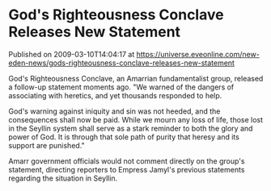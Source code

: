 # God's Righteousness Conclave Releases New Statement
Published on 2009-03-10T14:04:17 at https://universe.eveonline.com/new-eden-news/gods-righteousness-conclave-releases-new-statement

God's Righteousness Conclave, an Amarrian fundamentalist group, released a follow-up statement moments ago. "We warned of the dangers of associating with heretics, and yet thousands responded to help.  
  
God's warning against iniquity and sin was not heeded, and the consequences shall now be paid. While we mourn any loss of life, those lost in the Seyllin system shall serve as a stark reminder to both the glory and power of God. It is through that sole path of purity that heresy and its support are punished."  
  
Amarr government officials would not comment directly on the group's statement, directing reporters to Empress Jamyl's previous statements regarding the situation in Seyllin.
